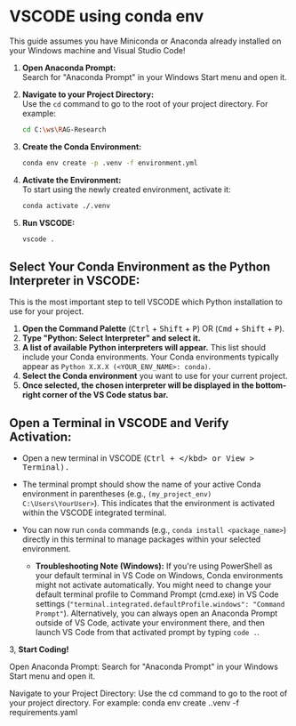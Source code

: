 # VSCODE using conda env
This guide assumes you have Miniconda or Anaconda already installed on your Windows machine and Visual Studio Code!

1.  **Open Anaconda Prompt:**</br>
    Search for "Anaconda Prompt" in your Windows Start menu and open it.

2.  **Navigate to your Project Directory:**</br>
    Use the `cd` command to go to the root of your project directory. For example:
    ```bash
    cd C:\ws\RAG-Research
    ```

3.  **Create the Conda Environment:**</br>
    ```bash
    conda env create -p .venv -f environment.yml
    ```

4.  **Activate the Environment:**</br>
    To start using the newly created environment, activate it:
    ```bash
    conda activate ./.venv
    ```

5.  **Run VSCODE:**
    ```bash
    vscode .
    ```
    
## **Select Your Conda Environment as the Python Interpreter in VSCODE:**
This is the most important step to tell VSCODE which Python installation to use for your project.

1.  **Open the Command Palette** (<kbd>Ctrl</kbd> + <kbd>Shift</kbd> + <kbd>P</kbd>) OR (<kbd>Cmd</kbd> + <kbd>Shift</kbd> + <kbd>P</kbd>).
2.  **Type "Python: Select Interpreter" and select it.**
3.  **A list of available Python interpreters will appear.** This list should include your Conda environments. Your Conda environments typically appear as `Python X.X.X (<YOUR_ENV_NAME>: conda)`.
4.  **Select the Conda environment** you want to use for your current project.
5.  **Once selected, the chosen interpreter will be displayed in the bottom-right corner of the VS Code status bar.**

## **Open a Terminal in VSCODE and Verify Activation:**
  * Open a new terminal in VSCODE (<kbd>Ctrl + \</kbd> or View \> Terminal).
  * The terminal prompt should show the name of your active Conda environment in parentheses (e.g., `(my_project_env) C:\Users\YourUser>`). This indicates that the environment is activated within the VSCODE integrated terminal.
  * You can now run `conda` commands (e.g., `conda install <package_name>`) directly in this terminal to manage packages within your selected environment.

      * **Troubleshooting Note (Windows):** If you're using PowerShell as your default terminal in VS Code on Windows, Conda environments might not activate automatically. You might need to change your default terminal profile to Command Prompt (cmd.exe) in VS Code settings (`"terminal.integrated.defaultProfile.windows": "Command Prompt"`). Alternatively, you can always open an Anaconda Prompt outside of VS Code, activate your environment there, and then launch VS Code from that activated prompt by typing `code .`.

3, **Start Coding\!**




Open Anaconda Prompt:
Search for "Anaconda Prompt" in your Windows Start menu and open it.

Navigate to your Project Directory:
Use the cd command to go to the root of your project directory. For example:
conda env create .\.venv -f requirements.yaml
